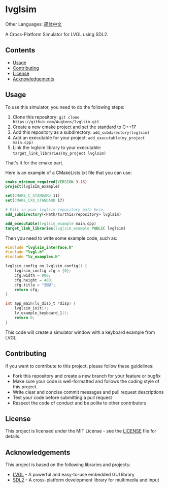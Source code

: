 # lvglsim

Other Languages: [简体中文](README_zh_CN.md)

A Cross-Platform Simulator for LVGL using SDL2.

## Contents

- [Usage](#usage)
- [Contributing](#contributing)
- [License](#license)
- [Acknowledgements](#acknowledgements)

## Usage

To use this simulator, you need to do the following steps:

1. Clone this repository: `git clone https://github.com/Augtons/lvglsim.git`
2. Create a new cmake project and set the standard to C++17
3. Add this repository as a subdirectory: `add_subdirectory(lvglsim)`
4. Add an executable for your project: `add_executable(my_project main.cpp)`
5. Link the lvglsim library to your executable: `target_link_libraries(my_project lvglsim)`

That's it for the cmake part.

Here is an example of a CMakeLists.txt file that you can use:

```cmake
cmake_minimum_required(VERSION 3.16)
project(lvglsim_example)

set(CMAKE_C_STANDARD 11)
set(CMAKE_CXX_STANDARD 17)

# Fill in your lvglsim repository path here.
add_subdirectory(<Path/to/this/repository> lvglsim)

add_executable(lvglsim_example main.cpp)
target_link_libraries(lvglsim_example PUBLIC lvglsim)
```

Then you need to write some example code, such as:

```c
#include "lvglsim_interface.h"
#include "lvgl.h"
#include "lv_examples.h"

lvglsim_config on_lvglsim_config() {
    lvglsim_config cfg = {0};
    cfg.width = 800;
    cfg.height = 480;
    cfg.title = "测试";
    return cfg;
}

int app_main(lv_disp_t *disp) {
    lvglsim_init();
    lv_example_keyboard_1();
    return 0;
}
```

This code will create a simulator window with a keyboard example from LVGL.

## Contributing

If you want to contribute to this project, please follow these guidelines:

- Fork this repository and create a new branch for your feature or bugfix
- Make sure your code is well-formatted and follows the coding style of this project
- Write clear and concise commit messages and pull request descriptions
- Test your code before submitting a pull request
- Respect the code of conduct and be polite to other contributors

## License

This project is licensed under the MIT License - see the [LICENSE](LICENSE) file for details.

## Acknowledgements

This project is based on the following libraries and projects:

- [LVGL](https://github.com/lvgl/lvgl) - A powerful and easy-to-use embedded GUI library
- [SDL2](https://www.libsdl.org/) - A cross-platform development library for multimedia and input
